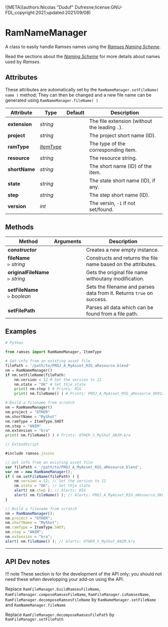 ![META](authors:Nicolas "Duduf" Dufresne;license:GNU-FDL;copyright:2021;updated:2021/09/08)

# RamNameManager

A class to easily handle Ramses names using the [*Ramses Naming Scheme*](../../components/files/naming.md).

Read the sections about the *[Naming Scheme](../../components/files/naming.md)* for more details about names used by *Ramses*.

## Attributes

These attributes are automatically set by the `RamNameManager.setFileName( name )` method; They can then be changed and a new file name can be generated using `RamNameManager.fileName( )`

| Attribute | Type | Default | Description |
| --- | --- | --- | --- |
| **extension** | *string* |  | The file extension (without the leading `.`). |
| **project** | *string* |  | The project short name (ID). |
| **ramType** | *[ItemType](enum.md#itemtype)* |  | The type of the corresponding item. |
| **resource** | *string* |  | The resource string. |
| **shortName** | *string* |  | The short name (ID) of the item. |
| **state** | *string* |  | The state short name (ID), if any. |
| **step** | *string* |  | The step short name (ID). |
| **version** | *int* |  | The versin, `-1` if not set/found. |

## Methods

| Method | Arguments | Description |
| --- | --- | --- |
| ***constructor*** |  | Creates a new empty instance. |
| **fileName**<br />▹ *string* |  | Constructs and returns the file name based on the attributes. |
| **originalFileName**<br />▹ *string* |  | Gets the original file name withoutany modification. |
| **setFileName**<br />▹ *boolean* |  | Sets the filename and parses data from it. Returns `true` on success. |
| **setFilePath** |  | Parses all data which can be found from a file path. |

## Examples

```py
# Python

from ramses import RamNameManager, ItemType

# Get info from an existing asset file
filePath = '/path/to/PROJ_A_MyAsset_RIG_aResource.blend'
nm = RamNameManager()
if nm.setFileName(filePath:
    nm.version = 12 # Set the version to 12
    nm.state = "OK" # Set thje state
    print( nm.step ) # Prints: RIG
    print( nm.fileName() ) # Prints: PROJ_A_MyAsset_RIG_aResource_OK012.blend

# Build a filename from scratch
nm = RamNameManager()
nm.project = "OTHER"
nm.shortName = "MyShot"
nm.ramType = ItemType.SHOT
nm.step = "ANIM"
nm.extension = "kra"
print( nm.fileName() ) # Prints: OTHER_S_MyShot_ANIM.kra
```

```js
// ExtendScript

#include ramses.jsxinc

// Get info from an existing asset file
var filePath = '/path/to/PROJ_A_MyAsset_RIG_aResource.blend';
var nm = new RamNameManager();
if ( nm.setFileName(filePath) ) {
    nm.version = 12; // Set the version to 12
    nm.state = "OK"; // Set thje state
    alert( nm.step ); // Alerts: RIG
    alert( nm.fileName() ); // Alerts: PROJ_A_MyAsset_RIG_aResource_OK012.blend
}

// Build a filename from scratch
nm = RamNameManager();
nm.project = "OTHER";
nm.shortName = "MyShot";
nm.ramType = ItemType.SHOT;
nm.step = "ANIM";
nm.extension = "kra";
alert( nm.fileName() ); // Alerts: OTHER_S_MyShot_ANIM.kra
```

____

## API Dev notes

!!! note
    These section is for the development of the API only; you should not need these when developping your add-on using the API.

Replace `RamFileManager.buildRamsesFileName`, `RamFileManager.composeRamsesFileName`,  `RamFileManager.isRamsesName`,  `RamFileManager.decomposeRamsesFileName`
by `RamNameManager.setFileName` and  `RamNameManager.fileName`

Replace `RamFileManager.decomposeRamsesFilePath` by `RamFileManager.setFilePath`